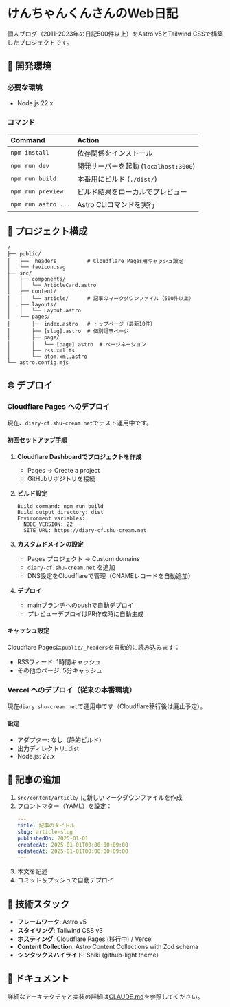 # けんちゃんくんさんのWeb日記

個人ブログ（2011-2023年の日記500件以上）をAstro v5とTailwind CSSで構築したプロジェクトです。

## 🚀 開発環境

### 必要な環境
- Node.js 22.x

### コマンド

| Command                | Action                                           |
| :--------------------- | :----------------------------------------------- |
| `npm install`          | 依存関係をインストール                            |
| `npm run dev`          | 開発サーバーを起動 (`localhost:3000`)             |
| `npm run build`        | 本番用にビルド (`./dist/`)                       |
| `npm run preview`      | ビルド結果をローカルでプレビュー                   |
| `npm run astro ...`    | Astro CLIコマンドを実行                          |

## 📁 プロジェクト構成

```
/
├── public/
│   ├── _headers          # Cloudflare Pages用キャッシュ設定
│   └── favicon.svg
├── src/
│   ├── components/
│   │   └── ArticleCard.astro
│   ├── content/
│   │   └── article/      # 記事のマークダウンファイル（500件以上）
│   ├── layouts/
│   │   └── Layout.astro
│   └── pages/
│       ├── index.astro   # トップページ（最新10件）
│       ├── [slug].astro  # 個別記事ページ
│       ├── page/
│       │   └── [page].astro  # ページネーション
│       ├── rss.xml.ts
│       └── atom.xml.astro
└── astro.config.mjs
```

## 🌐 デプロイ

### Cloudflare Pages へのデプロイ

現在、`diary-cf.shu-cream.net`でテスト運用中です。

#### 初回セットアップ手順

1. **Cloudflare Dashboardでプロジェクトを作成**
   - Pages → Create a project
   - GitHubリポジトリを接続

2. **ビルド設定**
   ```
   Build command: npm run build
   Build output directory: dist
   Environment variables:
     NODE_VERSION: 22
     SITE_URL: https://diary-cf.shu-cream.net
   ```

3. **カスタムドメインの設定**
   - Pages プロジェクト → Custom domains
   - `diary-cf.shu-cream.net` を追加
   - DNS設定をCloudflareで管理（CNAMEレコードを自動追加）

4. **デプロイ**
   - mainブランチへのpushで自動デプロイ
   - プレビューデプロイはPR作成時に自動生成

#### キャッシュ設定

Cloudflare Pagesは`public/_headers`を自動的に読み込みます：

- RSSフィード: 1時間キャッシュ
- その他のページ: 5分キャッシュ

### Vercel へのデプロイ（従来の本番環境）

現在`diary.shu-cream.net`で運用中です（Cloudflare移行後は廃止予定）。

#### 設定
- アダプター: なし（静的ビルド）
- 出力ディレクトリ: dist
- Node.js: 22.x

## 📝 記事の追加

1. `src/content/article/` に新しいマークダウンファイルを作成
2. フロントマター（YAML）を設定：
   ```yaml
   ---
   title: 記事のタイトル
   slug: article-slug
   publishedOn: 2025-01-01
   createdAt: 2025-01-01T00:00:00+09:00
   updatedAt: 2025-01-01T00:00:00+09:00
   ---
   ```
3. 本文を記述
4. コミット＆プッシュで自動デプロイ

## 🎨 技術スタック

- **フレームワーク**: Astro v5
- **スタイリング**: Tailwind CSS v3
- **ホスティング**: Cloudflare Pages (移行中) / Vercel
- **Content Collection**: Astro Content Collections with Zod schema
- **シンタックスハイライト**: Shiki (github-light theme)

## 📖 ドキュメント

詳細なアーキテクチャと実装の詳細は[CLAUDE.md](./CLAUDE.md)を参照してください。
